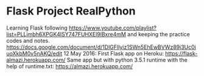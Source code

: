 # Flask Project RealPython
Learning Flask following https://www.youtube.com/playlist?list=PLLjmbh6XPGK4ISY747FUHXEl9lBxre4mM and keeping the practice codes and notes. https://docs.google.com/document/d/1DlGFlIyiz1SWn5EhEwBVWz89j3Uc0iuoXkbM0v5nAKQ/edit
12 May 2016: First Flask app on Heroku: https://flask-almazi.herokuapp.com/
Same app but with python 3.5.1 runtime with the help of runtime.txt: https://almazi.herokuapp.com/
